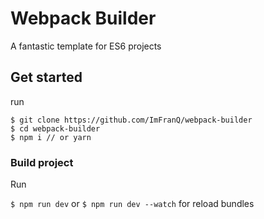 # Webpack Builder

A fantastic template for ES6 projects

## Get started

run

```
$ git clone https://github.com/ImFranQ/webpack-builder
$ cd webpack-builder
$ npm i // or yarn
```

### Build project

Run

`$ npm run dev` or `$ npm run dev --watch` for reload bundles
